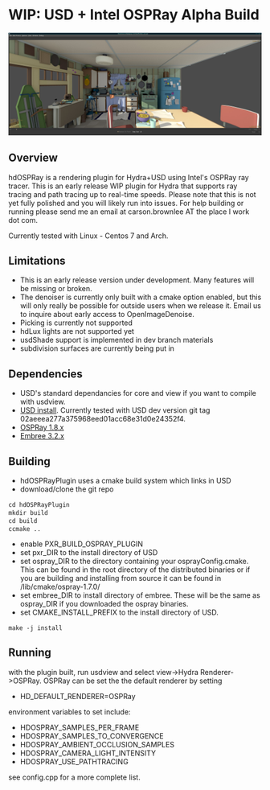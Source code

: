 # WIP: USD + Intel OSPRay Alpha Build

 ![OSPRay](/ospray_screenshot.jpg?raw=true "OSPRay")

## Overview
hdOSPRay is a rendering plugin for Hydra+USD using Intel's OSPRay ray tracer.  This is an early release WIP plugin for Hydra that supports ray tracing and path tracing up to real-time speeds.  Please note that this is not yet fully polished and you will likely run into issues.  For help building or running please send me an email at carson.brownlee AT the place I work dot com.  

Currently tested with Linux - Centos 7 and Arch.  

## Limitations
* This is an early release version under development.  Many features will be missing or broken.
* The denoiser is currently only built with a cmake option enabled, but this will only really be possible for outside users when we release it.  Email us to inquire about early access to OpenImageDenoise.
* Picking is currently not supported
* hdLux lights are not supported yet
* usdShade support is implemented in dev branch materials
* subdivision surfaces are currently being put in

## Dependencies
* USD's standard dependancies for core and view if you want to compile with usdview.  
* [USD install](https://github.com/PixarAnimationStudios/USD).  Currently tested with USD dev version git tag 02aeeea277a375968eed01acc68e31d0e24352f4.
* [OSPRay 1.8.x](http://www.ospray.org/)
* [Embree 3.2.x](https://embree.github.io/)

## Building
* hdOSPRayPlugin uses a cmake build system which links in USD
* download/clone the git repo
```
cd hdOSPRayPlugin
mkdir build
cd build
ccmake ..
```
* enable PXR_BUILD_OSPRAY_PLUGIN
* set pxr_DIR to the install directory of USD
* set ospray_DIR to the directory containing your osprayConfig.cmake.  This can be found in the root directory of the distributed binaries or if you are building and installing from source it can be found in <install>/lib/cmake/ospray-1.7.0/
* set embree_DIR to install directory of embree.  These will be the same as ospray_DIR if you downloaded the ospray binaries.
* set CMAKE_INSTALL_PREFIX to the install directory of USD.
```
make -j install
```
    
## Running
with the plugin built, run usdview and select view->Hydra Renderer->OSPRay.
OSPRay can be set the the default renderer by setting 
* HD_DEFAULT_RENDERER=OSPRay

environment variables to set include:
* HDOSPRAY_SAMPLES_PER_FRAME
* HDOSPRAY_SAMPLES_TO_CONVERGENCE
* HDOSPRAY_AMBIENT_OCCLUSION_SAMPLES
* HDOSPRAY_CAMERA_LIGHT_INTENSITY
* HDOSPRAY_USE_PATHTRACING

see config.cpp for a more complete list.
